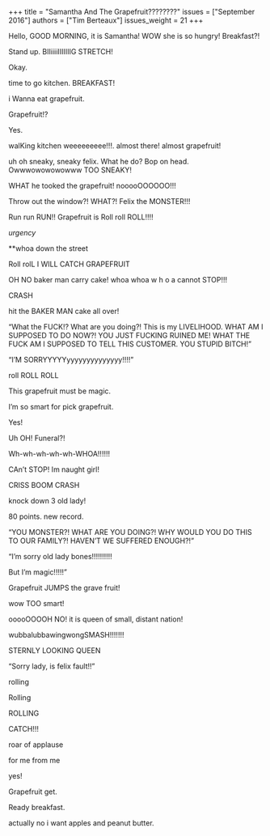 +++
title = "Samantha And The Grapefruit????????"
issues = ["September 2016"]
authors = ["Tim Berteaux"]
issues_weight = 21
+++

Hello, GOOD MORNING, it is Samantha! WOW she is so hungry!  Breakfast?!

Stand up. BIIiiiiIIIIIIIG STRETCH!

Okay.

time to go kitchen. BREAKFAST!

i Wanna eat grapefruit.

Grapefruit!?

Yes.

walKing kitchen weeeeeeeee!!!. almost there! almost grapefruit!

uh oh sneaky, sneaky felix. What he do? Bop on head. Owwwowowowowww TOO SNEAKY!

WHAT he tooked the grapefruit! nooooOOOOOO!!!

Throw out the window?! WHAT?! Felix the MONSTER!!!

Run run RUN!! Grapefruit is Roll roll ROLL!!!!

*urgency*

**whoa down the street

Roll rolL I WILL CATCH GRAPEFRUIT

OH NO baker man carry cake! whoa whoa w h o a cannot STOP!!!

CRASH

hit the BAKER MAN cake all over!

“What the FUCK!? What are you doing?! This is my LIVELIHOOD. WHAT AM I SUPPOSED TO DO NOW?! YOU JUST FUCKING RUINED ME! WHAT THE FUCK AM I SUPPOSED TO TELL THIS CUSTOMER. YOU STUPID BITCH!”

“I’M SORRYYYYYyyyyyyyyyyyyyy!!!!”

roll ROLL ROLL

This grapefruit must be magic.

I’m so smart for pick grapefruit.

Yes!

Uh OH! Funeral?!

Wh-wh-wh-wh-wh-WHOA!!!!!!

CAn’t STOP! Im naught girl!

CRISS BOOM CRASH

knock down 3 old lady!

80 points. new record.

“YOU MONSTER?! WHAT ARE YOU DOING?! WHY WOULD YOU DO THIS TO OUR FAMILY?! HAVEN’T WE SUFFERED ENOUGH?!”

“I’m sorry old lady bones!!!!!!!!!!

But I’m magic!!!!!”

Grapefruit JUMPS the grave fruit!

wow TOO smart!

ooooOOOOH NO! it is queen of small, distant nation!

wubbalubbawingwongSMASH!!!!!!!

STERNLY LOOKING QUEEN

“Sorry lady, is felix fault!!”

rolling

Rolling

ROLLING

CATCH!!!

roar of applause

for me from me

yes!

Grapefruit get.

Ready breakfast.

actually no i want apples and peanut butter.
